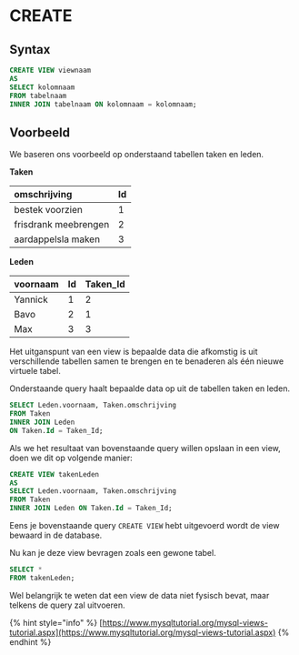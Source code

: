 # CREATE

## Syntax

```sql
CREATE VIEW viewnaam
AS
SELECT kolomnaam
FROM tabelnaam
INNER JOIN tabelnaam ON kolomnaam = kolomnaam;
```

## Voorbeeld

We baseren ons voorbeeld op onderstaand tabellen taken en leden.

**Taken**

| omschrijving | Id |
| :--- | :--- |
| bestek voorzien | 1 |
| frisdrank meebrengen | 2 |
| aardappelsla maken | 3 |

**Leden**

| voornaam | Id | Taken\_Id |
| :--- | :--- | :--- |
| Yannick | 1 | 2 |
| Bavo | 2 | 1 |
| Max | 3 | 3 |

Het uitganspunt van een view is bepaalde data die afkomstig is uit verschillende tabellen samen te brengen en te benaderen als één nieuwe virtuele tabel.

Onderstaande query haalt bepaalde data op uit de tabellen taken en leden.

```sql
SELECT Leden.voornaam, Taken.omschrijving
FROM Taken
INNER JOIN Leden
ON Taken.Id = Taken_Id;
```

Als we het resultaat van bovenstaande query willen opslaan in een view, doen we dit op volgende manier:

```sql
CREATE VIEW takenLeden
AS
SELECT Leden.voornaam, Taken.omschrijving
FROM Taken
INNER JOIN Leden ON Taken.Id = Taken_Id;
```

Eens je bovenstaande query `CREATE VIEW` hebt uitgevoerd wordt de view bewaard in de database.

Nu kan je deze view bevragen zoals een gewone tabel.

```sql
SELECT *
FROM takenLeden;
```

Wel belangrijk te weten dat een view de data niet fysisch bevat, maar telkens de query zal uitvoeren.

{% hint style="info" %}
[https://www.mysqltutorial.org/mysql-views-tutorial.aspx](https://www.mysqltutorial.org/mysql-views-tutorial.aspx)
{% endhint %}


